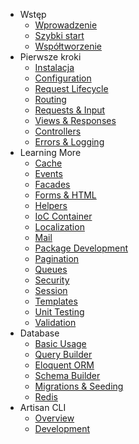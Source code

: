 - Wstęp
    - [Wprowadzenie](/introduction)
    - [Szybki start](/quick)
    - [Współtworzenie](/contributing)
- Pierwsze kroki
    - [Instalacja](/installation)
    - [Configuration](/configuration)
    - [Request Lifecycle](/lifecycle)
    - [Routing](/routing)
    - [Requests & Input](/requests)
    - [Views & Responses](/responses)
    - [Controllers](/controllers)
    - [Errors & Logging](/errors)
- Learning More
    - [Cache](/cache)
    - [Events](/events)
    - [Facades](/facades)
    - [Forms & HTML](/html)
    - [Helpers](/helpers)
    - [IoC Container](/ioc)
    - [Localization](/localization)
    - [Mail](/mail)
    - [Package Development](/packages)
    - [Pagination](/pagination)
    - [Queues](/queues)
    - [Security](/security)
    - [Session](/session)
    - [Templates](/templates)
    - [Unit Testing](/testing)
    - [Validation](/validation)
- Database
    - [Basic Usage](/database)
    - [Query Builder](/queries)
    - [Eloquent ORM](/eloquent)
    - [Schema Builder](/schema)
    - [Migrations & Seeding](/migrations)
    - [Redis](/redis)
- Artisan CLI
    - [Overview](/artisan)
    - [Development](/commands)
